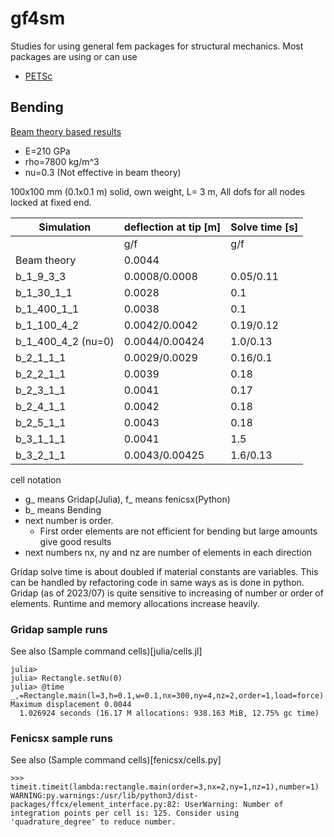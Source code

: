 # gf4sm
Studies for using general fem packages for structural mechanics.
Most packages are using or can use
 * [PETSc](https://petsc.org/) 

## Bending

[Beam theory based results](https://docs.google.com/spreadsheets/d/1350EPOZFU3kTkPZUV8PogOySmf1ne2bMS18DN-5WTs4/)
 * E=210 GPa
 * rho=7800 kg/m^3
 * nu=0.3 (Not effective in beam theory)

100x100 mm (0.1x0.1 m) solid, own weight, L= 3 m, All dofs for all nodes locked at fixed end.

| Simulation | deflection at tip [m] | Solve time [s]|
|------------|-----------------------|----------------|
|  | g/f | g/f |   
| Beam theory | 0.0044| |
| b_1_9_3_3 | 0.0008/0.0008 | 0.05/0.11 | 
| b_1_30_1_1 | 0.0028 | 0.1 | 
| b_1_400_1_1 | 0.0038 | 0.1 | 
| b_1_100_4_2 | 0.0042/0.0042 | 0.19/0.12 |
| b_1_400_4_2 (nu=0) | 0.0044/0.00424 | 1.0/0.13 |
| b_2_1_1_1 | 0.0029/0.0029 | 0.16/0.1 | 
| b_2_2_1_1 | 0.0039 | 0.18 | 
| b_2_3_1_1 | 0.0041 | 0.17 | 
| b_2_4_1_1 | 0.0042 | 0.18 | 
| b_2_5_1_1 | 0.0043 | 0.18 | 
| b_3_1_1_1 | 0.0041 | 1.5 |
| b_3_2_1_1 | 0.0043/0.00425 | 1.6/0.13 |

cell notation
 * g_ means Gridap(Julia), f_ means fenicsx(Python)
 * b_ means Bending
 * next number is order.
   * First order elements are not efficient for bending but large amounts give good results
 * next numbers nx, ny and nz are number of elements in each direction

Gridap solve time is about doubled if material constants are variables. 
This can be handled by refactoring code in same ways as is done in python.
Gridap (as of 2023/07) is quite sensitive to increasing of number or order of elements. 
Runtime and memory allocations increase heavily.

### Gridap sample runs
See also (Sample command cells)[julia/cells.jl]
```
julia> 
julia> Rectangle.setNu(0)
julia> @time _,=Rectangle.main(l=3,h=0.1,w=0.1,nx=300,ny=4,nz=2,order=1,load=force)
Maximum displacement 0.0044
  1.026924 seconds (16.17 M allocations: 938.163 MiB, 12.75% gc time)
```

### Fenicsx sample runs
See also (Sample command cells)[fenicsx/cells.py]
```
>>> timeit.timeit(lambda:rectangle.main(order=3,nx=2,ny=1,nz=1),number=1)
WARNING:py.warnings:/usr/lib/python3/dist-packages/ffcx/element_interface.py:82: UserWarning: Number of integration points per cell is: 125. Consider using 'quadrature_degree' to reduce number.
```
